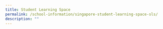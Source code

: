 ```yaml
---
title: Student Learning Space
permalink: /school-information/singapore-student-learning-space-sls/
description: ""
---
```

